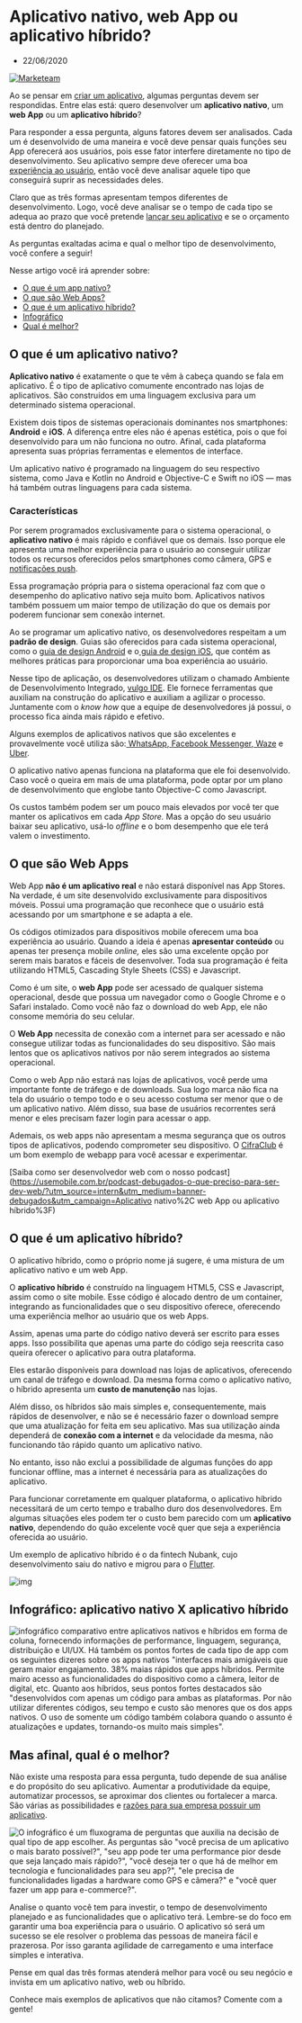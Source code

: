 # Aplicativo nativo, web App ou aplicativo híbrido?

- 22/06/2020

[![Marketeam](https://secure.gravatar.com/avatar/4bc0d352a13c2d7b5ba38aa3d1f17c7d?s=300&d=mm&r=g)](https://usemobile.com.br/author/marketeam/)



Ao se pensar em [criar um aplicativo](https://usemobile.com.br/como-criar-um-aplicativo/), algumas perguntas devem ser respondidas. Entre elas está: quero desenvolver um **aplicativo nativo**, um **web App** ou um **aplicativo híbrido**?

Para responder a essa pergunta, alguns fatores devem ser analisados. Cada um é desenvolvido de uma maneira e você deve pensar quais funções seu App oferecerá aos usuários, pois esse fator interfere diretamente no tipo de desenvolvimento. Seu aplicativo sempre deve oferecer uma boa [experiência ao usuário](https://usemobile.com.br/experiencia-do-usuario-em-aplicativos/), então você deve analisar aquele tipo que conseguirá suprir as necessidades deles.

Claro que as três formas apresentam tempos diferentes de desenvolvimento. Logo, você deve analisar se o tempo de cada tipo se adequa ao prazo que você pretende [lançar seu aplicativo](https://usemobile.com.br/lancamento-de-aplicativos/) e se o orçamento está dentro do planejado.

As perguntas exaltadas acima e qual o melhor tipo de desenvolvimento, você confere a seguir!

Nesse artigo você irá aprender sobre:

- [O que é um app nativo?](https://usemobile.com.br/aplicativo-nativo-web-hibrido/#o-que-e-app-nativo)
- [O que são Web Apps?](https://usemobile.com.br/aplicativo-nativo-web-hibrido/#o-que-e-web-app)
- [O que é um aplicativo híbrido?](https://usemobile.com.br/aplicativo-nativo-web-hibrido/#o-que-e-app-hibrido)
- [Infográfico](https://usemobile.com.br/aplicativo-nativo-web-hibrido/#infografico-nativo-vs-hibrido)
- [Qual é melhor?](https://usemobile.com.br/aplicativo-nativo-web-hibrido/#nativo-hibrido-qual-melhor)

## **O que é um aplicativo nativo?**

**Aplicativo nativo** é exatamente o que te vêm à cabeça quando se fala em aplicativo. É o tipo de aplicativo comumente encontrado nas lojas de aplicativos. São construídos em uma linguagem exclusiva para um determinado sistema operacional.

Existem dois tipos de sistemas operacionais dominantes nos smartphones: **Android** e **iOS**. A diferença entre eles não é apenas estética, pois o que foi desenvolvido para um não funciona no outro. Afinal, cada plataforma apresenta suas próprias ferramentas e elementos de interface.

Um aplicativo nativo é programado na linguagem do seu respectivo sistema, como Java e Kotlin no Android e Objective-C e Swift no iOS — mas há também outras linguagens para cada sistema.

### Características

Por serem programados exclusivamente para o sistema operacional, o **aplicativo nativo** é mais rápido e confiável que os demais. Isso porque ele apresenta uma melhor experiência para o usuário ao conseguir utilizar todos os recursos oferecidos pelos smartphones como câmera, GPS e [notificações push](https://usemobile.com.br/notificacoes-push/).

Essa programação própria para o sistema operacional faz com que o desempenho do aplicativo nativo seja muito bom. Aplicativos nativos também possuem um maior tempo de utilização do que os demais por poderem funcionar sem conexão internet.

Ao se programar um aplicativo nativo, os desenvolvedores respeitam a um **padrão de design**. Guias são oferecidos para cada sistema operacional, como o [guia de design Android](https://developer.android.com/design/index.html?hl=pt-br) e o[ guia de design iOS](https://developer.apple.com/design/), que contém as melhores práticas para proporcionar uma boa experiência ao usuário.

Nesse tipo de aplicação, os desenvolvedores utilizam o chamado Ambiente de Desenvolvimento Integrado, [vulgo IDE](http://searchsoftwarequality.techtarget.com/definition/integrated-development-environment). Ele fornece ferramentas que auxiliam na construção do aplicativo e auxiliam a agilizar o processo. Juntamente com o *know how* que a equipe de desenvolvedores já possui, o processo fica ainda mais rápido e efetivo.

Alguns exemplos de aplicativos nativos que são excelentes e provavelmente você utiliza são:[ WhatsApp](https://www.whatsapp.com/?l=pt_br),[ ](https://www.facebook.com/)[Facebook Messenger](https://www.messenger.com/),[ Waze](https://www.waze.com/) e [Uber](https://www.uber.com/br/pt-br/).

O aplicativo nativo apenas funciona na plataforma que ele foi desenvolvido. Caso você o queira em mais de uma plataforma, pode optar por um plano de desenvolvimento que englobe tanto Objective-C como Javascript.

Os custos também podem ser um pouco mais elevados por você ter que manter os aplicativos em cada *App Store.* Mas a opção do seu usuário baixar seu aplicativo, usá-lo *offline* e o bom desempenho que ele terá valem o investimento.

## **O que são Web Apps**

Web App **não é um aplicativo real** e não estará disponível nas App Stores. Na verdade, é um site desenvolvido exclusivamente para dispositivos móveis. Possui uma programação que reconhece que o usuário está acessando por um smartphone e se adapta a ele.

Os códigos otimizados para dispositivos mobile oferecem uma boa experiência ao usuário. Quando a ideia é apenas **apresentar conteúdo** ou apenas ter presença mobile *online,* eles são uma excelente opção por serem mais baratos e fáceis de desenvolver. Toda sua programação é feita utilizando HTML5, Cascading Style Sheets (CSS) e Javascript.

Como é um site, o **web App** pode ser acessado de qualquer sistema operacional, desde que possua um navegador como o Google Chrome e o Safari instalado. Como você não faz o download do web App, ele não consome memória do seu celular.

O **Web App** necessita de conexão com a internet para ser acessado e não consegue utilizar todas as funcionalidades do seu dispositivo. São mais lentos que os aplicativos nativos por não serem integrados ao sistema operacional.

Como o web App não estará nas lojas de aplicativos, você perde uma importante fonte de tráfego e de downloads. Sua logo marca não fica na tela do usuário o tempo todo e o seu acesso costuma ser menor que o de um aplicativo nativo. Além disso, sua base de usuários recorrentes será menor e eles precisam fazer login para acessar o app.

Ademais, os web apps não apresentam a mesma segurança que os outros tipos de aplicativos, podendo comprometer seu dispositivo. O [CifraClub](https://www.cifraclub.com.br/) é um bom exemplo de webapp para você acessar e experimentar.

[Saiba como ser desenvolvedor web com o nosso podcast](https://usemobile.com.br/podcast-debugados-o-que-preciso-para-ser-dev-web/?utm_source=intern&utm_medium=banner-debugados&utm_campaign=Aplicativo nativo%2C web App ou aplicativo híbrido%3F)

## **O que é um aplicativo híbrido?**

O aplicativo híbrido, como o próprio nome já sugere, é uma mistura de um aplicativo nativo e um web App.

O **aplicativo híbrido** é construído na linguagem HTML5, CSS e Javascript, assim como o site mobile. Esse código é alocado dentro de um container, integrando as funcionalidades que o seu dispositivo oferece, oferecendo uma experiência melhor ao usuário que os web Apps.

Assim, apenas uma parte do código nativo deverá ser escrito para esses apps. Isso possibilita que apenas uma parte do código seja reescrita caso queira oferecer o aplicativo para outra plataforma.

Eles estarão disponíveis para download nas lojas de aplicativos, oferecendo um canal de tráfego e download. Da mesma forma como o aplicativo nativo, o híbrido apresenta um **custo de manutenção** nas lojas.

Além disso, os híbridos são mais simples e, consequentemente, mais rápidos de desenvolver, e não se é necessário fazer o download sempre que uma atualização for feita em seu aplicativo. Mas sua utilização ainda dependerá de **conexão com a internet** e da velocidade da mesma, não funcionando tão rápido quanto um aplicativo nativo. 

No entanto, isso não exclui a possibilidade de algumas funções do app funcionar offline, mas a internet é necessária para as atualizações do aplicativo.

Para funcionar corretamente em qualquer plataforma, o aplicativo híbrido necessitará de um certo tempo e trabalho duro dos desenvolvedores. Em algumas situações eles podem ter o custo bem parecido com um **aplicativo nativo**, dependendo do quão excelente você quer que seja a experiência oferecida ao usuário.

Um exemplo de aplicativo híbrido é o da fintech Nubank, cujo desenvolvimento saiu do nativo e migrou para o [Flutter](https://usemobile.com.br/framework-desenvolvimento-aplicativos-2019/).

![img](https://usemobile.com.br//wp-content/uploads/2020/06/Hibrido-e-nativo-300x300-1.png)

## Infográfico: a**plicativo nativo X aplicativo híbrido**

![infográfico comparativo entre aplicativos nativos e híbridos em forma de coluna, fornecendo informações de performance, linguagem, segurança, distribuição e UI/UX. Há também os pontos fortes de cada tipo de app com os seguintes dizeres sobre os apps nativos "interfaces mais amigáveis que geram maior engajamento. 38% maias rápidos que apps híbridos. Permite mairo acesso as funcionalidades do dispositivo como a câmera, leitor de digital, etc. Quanto aos híbridos, seus pontos fortes destacados são "desenvolvidos com apenas um código para ambas as plataformas. Por não utilizar diferentes códigos, seu tempo e custo são menores que os dos apps nativos. O uso de somente um código também colabora quando o assunto é atualizações e updates, tornando-os muito mais simples".](https://usemobile.com.br/wp-content/uploads/2017/03/Nativo-vs-Hibrido-2-1-1-426x1024.jpg)

## **Mas afinal, qual é o melhor?**

Não existe uma resposta para essa pergunta, tudo depende de sua análise e do propósito do seu aplicativo. Aumentar a produtividade da equipe, automatizar processos, se aproximar dos clientes ou fortalecer a marca. São várias as possibilidades e [razões para sua empresa possuir um aplicativo](https://usemobile.com.br/motivos-para-ter-aplicativo/).

![O infográfico é um fluxograma de perguntas que auxilia na decisão de qual tipo de app escolher. As perguntas são "você precisa de um aplicativo o mais barato possível?", "seu app pode ter uma performance pior desde que seja lançado mais rápido?", "você deseja ter o que há de melhor em tecnologia e funcionalidades para seu app?", "ele precisa de funcionalidades ligadas a hardware como GPS e câmera?" e "você quer fazer um app para e-commerce?". ](https://usemobile.com.br/wp-content/uploads/2020/06/Sem-Titulo-1-1-1-1024x641.jpg)

Analise o quanto você tem para investir, o tempo de desenvolvimento planejado e as funcionalidades que o aplicativo terá. Lembre-se do foco em garantir uma boa experiência para o usuário. O aplicativo só será um sucesso se ele resolver o problema das pessoas de maneira fácil e prazerosa. Por isso garanta agilidade de carregamento e uma interface simples e interativa.

Pense em qual das três formas atenderá melhor para você ou seu negócio e invista em um aplicativo nativo, web ou híbrido.

Conhece mais exemplos de aplicativos que não citamos? Comente com a gente!